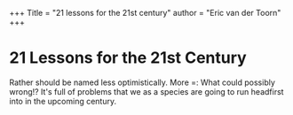 +++
Title = "21 lessons for the 21st century"
author = "Eric van der Toorn"
+++

# 21 Lessons for the 21st Century

Rather should be named less optimistically. More =: What could possibly wrong!?
It's full of problems that we as a species are going to run headfirst into in the upcoming century.